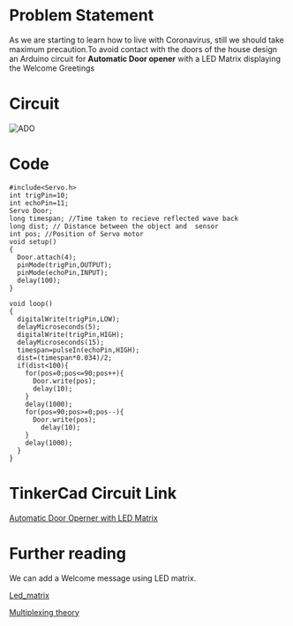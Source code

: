 # Problem Statement
As we are starting to learn how to live with Coronavirus, still we should take maximum precaution.To avoid contact with the doors of the house design an
Arduino circuit for **Automatic  Door opener** with a LED Matrix displaying the Welcome Greetings
# Circuit
![ADO](https://user-images.githubusercontent.com/85311689/151153818-01ec301c-cca8-4f89-9b38-9ab0a36fbd96.png)
# Code
~~~
#include<Servo.h>
int trigPin=10;
int echoPin=11;
Servo Door;
long timespan; //Time taken to recieve reflected wave back
long dist; // Distance between the object and  sensor
int pos; //Position of Servo motor
void setup()
{
  Door.attach(4);
  pinMode(trigPin,OUTPUT);
  pinMode(echoPin,INPUT);
  delay(100);
}

void loop()
{
  digitalWrite(trigPin,LOW);
  delayMicroseconds(5);
  digitalWrite(trigPin,HIGH);
  delayMicroseconds(15);
  timespan=pulseIn(echoPin,HIGH);
  dist=(timespan*0.034)/2;
  if(dist<100){
    for(pos=0;pos<=90;pos++){
      Door.write(pos);
      delay(10);
    }
    delay(1000);
    for(pos=90;pos>=0;pos--){
      Door.write(pos);
        delay(10);
    }
    delay(1000);
  }  
}
~~~
# TinkerCad Circuit Link
[Automatic Door Operner with LED Matrix](https://www.tinkercad.com/things/ehqf3cyllm3)

# Further reading

We can add a Welcome message using LED matrix.

[Led_matrix](https://www.tinkercad.com/things/b7Uc3U3CU6y)

[Multiplexing theory](http://lednique.com/display-technology/multiplexed-display/#:~:text=Multiplexing%20is%20a%20technique%20used%20to%20connect%20devices,popular%20due%20to%20low%20cost%20and%20high%20brightness.)
